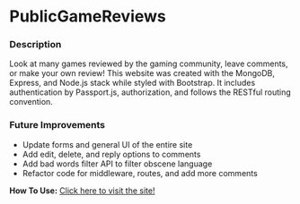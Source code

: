 # PublicGameReviews

### Description
Look at many games reviewed by the gaming community, leave comments, or make your own review! This website was created with the MongoDB, Express, and Node.js stack while styled with Bootstrap. It includes authentication by Passport.js, authorization, and follows the RESTful routing convention. 

### Future Improvements
  * Update forms and general UI of the entire site
  * Add edit, delete, and reply options to comments
  * Add bad words filter API to filter obscene language
  * Refactor code for middleware, routes, and add more comments

**How To Use:**
[Click here to visit the site!](https://secure-basin-60888.herokuapp.com/)
